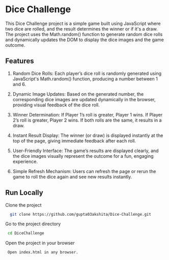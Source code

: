 
#   Dice Challenge

This Dice Challenge project is a simple game built using JavaScript where two dice are rolled, and the result determines the winner or if it's a draw. The project uses the Math.random() function to generate random dice rolls and dynamically updates the DOM to display the dice images and the game outcome.


## Features

1. Random Dice Rolls:
Each player’s dice roll is randomly generated using JavaScript's Math.random() function, producing a number between 1 and 6.

2. Dynamic Image Updates:
Based on the generated number, the corresponding dice images are updated dynamically in the browser, providing visual feedback of the dice roll.

3. Winner Determination:
If Player 1’s roll is greater, Player 1 wins.
If Player 2’s roll is greater, Player 2 wins.
If both rolls are the same, it results in a draw.

4. Instant Result Display:
The winner (or draw) is displayed instantly at the top of the page, giving immediate feedback after each roll.

5. User-Friendly Interface:
The game’s results are displayed clearly, and the dice images visually represent the outcome for a fun, engaging experience.

6. Simple Refresh Mechanism:
Users can refresh the page or rerun the game to roll the dice again and see new results instantly.


## Run Locally

Clone the project

```bash
  git clone https://github.com/gupta03akshita/Dice-Challenge.git
```

Go to the project directory

```bash
 cd DiceChallenge
```

Open the project in your browser

```
 Open index.html in any browser.